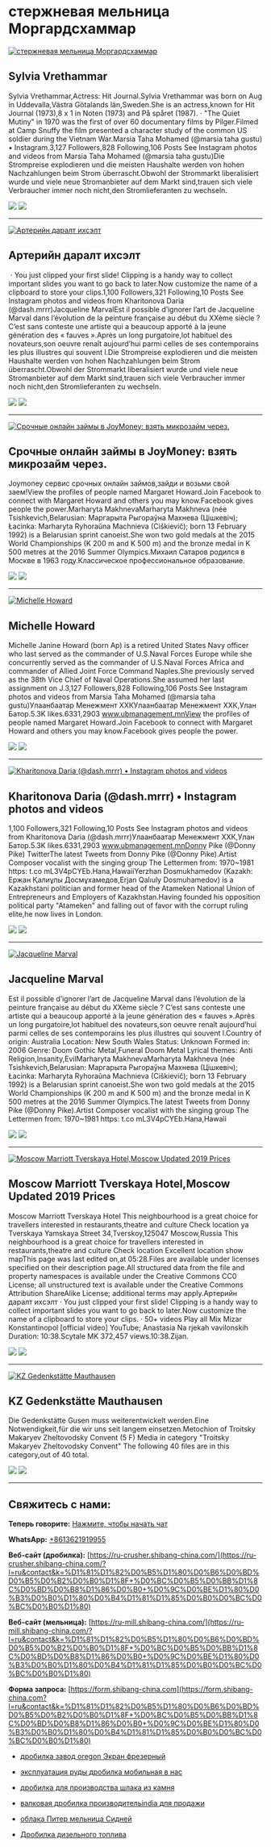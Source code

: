 # стержневая мельница Моргардсхаммар

<a href="https://swt.shibang-china.com/?l=ru&img&k=%D1%81%D1%82%D0%B5%D1%80%D0%B6%D0%BD%D0%B5%D0%B2%D0%B0%D1%8F+%D0%BC%D0%B5%D0%BB%D1%8C%D0%BD%D0%B8%D1%86%D0%B0+%D0%9C%D0%BE%D1%80%D0%B3%D0%B0%D1%80%D0%B4%D1%81%D1%85%D0%B0%D0%BC%D0%BC%D0%B0%D1%80" target="_blank">![стержневая мельница Моргардсхаммар](http://static.shibang-china.com/all-800x300/1174.jpg)</a>

## Sylvia Vrethammar
Sylvia Vrethammar,Actress: Hit Journal.Sylvia Vrethammar was born on Aug in Uddevalla,V&#228;stra G&#246;talands l&#228;n,Sweden.She is an actress,known for Hit Journal (1973),8 x 1 in Noten (1973) and P&#229; sp&#229;ret (1987).&nbsp;&#0183;&#32;&quot;The Quiet Mutiny&quot; in 1970 was the first of over 60 documentary films by Pilger.Filmed at Camp Snuffy the film presented a character study of the common US soldier during the Vietnam War.Marsia Taha Mohamed (@marsia taha gustu) • Instagram.3,127 Followers,828 Following,106 Posts See Instagram photos and videos from Marsia Taha Mohamed (@marsia taha gustu)Die Strompreise explodieren und die meisten Haushalte werden von hohen Nachzahlungen beim Strom &#252;berrascht.Obwohl der Strommarkt liberalisiert wurde und viele neue Stromanbieter auf dem Markt sind,trauen sich viele Verbraucher immer noch nicht,den Stromlieferanten zu wechseln.


<a href="https://whatsapp.shibangsoft.com/WhatsApp.php" target="_blank" title="WhatsApp">![](http://static.shibang-china.com/icon/whatsapp.png)</a> <a href="https://swt.shibang-china.com/?l=ru&icon&k=%D1%81%D1%82%D0%B5%D1%80%D0%B6%D0%BD%D0%B5%D0%B2%D0%B0%D1%8F+%D0%BC%D0%B5%D0%BB%D1%8C%D0%BD%D0%B8%D1%86%D0%B0+%D0%9C%D0%BE%D1%80%D0%B3%D0%B0%D1%80%D0%B4%D1%81%D1%85%D0%B0%D0%BC%D0%BC%D0%B0%D1%80" target="_blank">![](http://static.shibang-china.com/icon/chat-ru.png)</a>

---

<a href="https://swt.shibang-china.com/?l=ru&img&k=%D1%81%D1%82%D0%B5%D1%80%D0%B6%D0%BD%D0%B5%D0%B2%D0%B0%D1%8F+%D0%BC%D0%B5%D0%BB%D1%8C%D0%BD%D0%B8%D1%86%D0%B0+%D0%9C%D0%BE%D1%80%D0%B3%D0%B0%D1%80%D0%B4%D1%81%D1%85%D0%B0%D0%BC%D0%BC%D0%B0%D1%80" target="_blank">![Артерийн даралт ихсэлт](http://static.shibang-china.com/all-800x300/993.jpg)</a>

## Артерийн даралт ихсэлт
&nbsp;&#0183;&#32;You just clipped your first slide! Clipping is a handy way to collect important slides you want to go back to later.Now customize the name of a clipboard to store your clips.1,100 Followers,321 Following,10 Posts See Instagram photos and videos from Kharitonova Daria (@dash.mrrr)Jacqueline MarvalEst il possible d’ignorer l’art de Jacqueline Marval dans l’&#233;volution de la peinture fran&#231;aise au d&#233;but du XX&#232;me si&#232;cle ? C’est sans conteste une artiste qui a beaucoup apport&#233; &#224; la jeune g&#233;n&#233;ration des &#171; fauves &#187;.Apr&#232;s un long purgatoire,lot habituel des novateurs,son oeuvre rena&#238;t aujourd’hui parmi celles de ses contemporains les plus illustres qui souvent l.Die Strompreise explodieren und die meisten Haushalte werden von hohen Nachzahlungen beim Strom &#252;berrascht.Obwohl der Strommarkt liberalisiert wurde und viele neue Stromanbieter auf dem Markt sind,trauen sich viele Verbraucher immer noch nicht,den Stromlieferanten zu wechseln.


<a href="https://whatsapp.shibangsoft.com/WhatsApp.php" target="_blank" title="WhatsApp">![](http://static.shibang-china.com/icon/whatsapp.png)</a> <a href="https://swt.shibang-china.com/?l=ru&icon&k=%D1%81%D1%82%D0%B5%D1%80%D0%B6%D0%BD%D0%B5%D0%B2%D0%B0%D1%8F+%D0%BC%D0%B5%D0%BB%D1%8C%D0%BD%D0%B8%D1%86%D0%B0+%D0%9C%D0%BE%D1%80%D0%B3%D0%B0%D1%80%D0%B4%D1%81%D1%85%D0%B0%D0%BC%D0%BC%D0%B0%D1%80" target="_blank">![](http://static.shibang-china.com/icon/chat-ru.png)</a>

---

<a href="https://swt.shibang-china.com/?l=ru&img&k=%D1%81%D1%82%D0%B5%D1%80%D0%B6%D0%BD%D0%B5%D0%B2%D0%B0%D1%8F+%D0%BC%D0%B5%D0%BB%D1%8C%D0%BD%D0%B8%D1%86%D0%B0+%D0%9C%D0%BE%D1%80%D0%B3%D0%B0%D1%80%D0%B4%D1%81%D1%85%D0%B0%D0%BC%D0%BC%D0%B0%D1%80" target="_blank">![Срочные онлайн займы в JoyMoney: взять микрозайм через.](http://static.shibang-china.com/all-800x300/1028.jpg)</a>

## Срочные онлайн займы в JoyMoney: взять микрозайм через.
Joymoney сервис срочных онлайн займов,зайди и возьми свой заем!View the profiles of people named Margaret Howard.Join Facebook to connect with Margaret Howard and others you may know.Facebook gives people the power.Marharyta MakhnevaMarharyta Makhneva (n&#233;e Tsishkevich,Belarusian: Маргарыта Рыгораўна Махнева (Цішкевіч); Łacinka: Marharyta Ryhoraŭna Machnieva (Ciškievič); born 13 February 1992) is a Belarusian sprint canoeist.She won two gold medals at the 2015 World Championships (K 200 m and K 500 m) and the bronze medal in K 500 metres at the 2016 Summer Olympics.Михаил Сатаров родился в Москве в 1963 году.Классическое профессиональное образование.


<a href="https://whatsapp.shibangsoft.com/WhatsApp.php" target="_blank" title="WhatsApp">![](http://static.shibang-china.com/icon/whatsapp.png)</a> <a href="https://swt.shibang-china.com/?l=ru&icon&k=%D1%81%D1%82%D0%B5%D1%80%D0%B6%D0%BD%D0%B5%D0%B2%D0%B0%D1%8F+%D0%BC%D0%B5%D0%BB%D1%8C%D0%BD%D0%B8%D1%86%D0%B0+%D0%9C%D0%BE%D1%80%D0%B3%D0%B0%D1%80%D0%B4%D1%81%D1%85%D0%B0%D0%BC%D0%BC%D0%B0%D1%80" target="_blank">![](http://static.shibang-china.com/icon/chat-ru.png)</a>

---

<a href="https://swt.shibang-china.com/?l=ru&img&k=%D1%81%D1%82%D0%B5%D1%80%D0%B6%D0%BD%D0%B5%D0%B2%D0%B0%D1%8F+%D0%BC%D0%B5%D0%BB%D1%8C%D0%BD%D0%B8%D1%86%D0%B0+%D0%9C%D0%BE%D1%80%D0%B3%D0%B0%D1%80%D0%B4%D1%81%D1%85%D0%B0%D0%BC%D0%BC%D0%B0%D1%80" target="_blank">![Michelle Howard](http://static.shibang-china.com/all-800x300/800.jpg)</a>

## Michelle Howard
Michelle Janine Howard (born Ap) is a retired United States Navy officer who last served as the commander of U.S.Naval Forces Europe while she concurrently served as the commander of U.S.Naval Forces Africa and commander of Allied Joint Force Command Naples.She previously served as the 38th Vice Chief of Naval Operations.She assumed her last assignment on J.3,127 Followers,828 Following,106 Posts See Instagram photos and videos from Marsia Taha Mohamed (@marsia taha gustu)Улаанбаатар Менежмент ХХКУлаанбаатар Менежмент ХХК,Улан Батор.5.3K likes.6331,2903 www.ubmanagement.mnView the profiles of people named Margaret Howard.Join Facebook to connect with Margaret Howard and others you may know.Facebook gives people the power.


<a href="https://whatsapp.shibangsoft.com/WhatsApp.php" target="_blank" title="WhatsApp">![](http://static.shibang-china.com/icon/whatsapp.png)</a> <a href="https://swt.shibang-china.com/?l=ru&icon&k=%D1%81%D1%82%D0%B5%D1%80%D0%B6%D0%BD%D0%B5%D0%B2%D0%B0%D1%8F+%D0%BC%D0%B5%D0%BB%D1%8C%D0%BD%D0%B8%D1%86%D0%B0+%D0%9C%D0%BE%D1%80%D0%B3%D0%B0%D1%80%D0%B4%D1%81%D1%85%D0%B0%D0%BC%D0%BC%D0%B0%D1%80" target="_blank">![](http://static.shibang-china.com/icon/chat-ru.png)</a>

---

<a href="https://swt.shibang-china.com/?l=ru&img&k=%D1%81%D1%82%D0%B5%D1%80%D0%B6%D0%BD%D0%B5%D0%B2%D0%B0%D1%8F+%D0%BC%D0%B5%D0%BB%D1%8C%D0%BD%D0%B8%D1%86%D0%B0+%D0%9C%D0%BE%D1%80%D0%B3%D0%B0%D1%80%D0%B4%D1%81%D1%85%D0%B0%D0%BC%D0%BC%D0%B0%D1%80" target="_blank">![Kharitonova Daria (@dash.mrrr) • Instagram photos and videos](http://static.shibang-china.com/all-800x300/1305.jpg)</a>

## Kharitonova Daria (@dash.mrrr) • Instagram photos and videos
1,100 Followers,321 Following,10 Posts See Instagram photos and videos from Kharitonova Daria (@dash.mrrr)Улаанбаатар Менежмент ХХК,Улан Батор.5.3K likes.6331,2903 www.ubmanagement.mnDonny Pike (@Donny Pike) TwitterThe latest Tweets from Donny Pike (@Donny Pike).Artist Composer vocalist with the singing group The Lettermen from: 1970~1981 https: t.co mL3V4pCYEb.Hana,HawaiiYerzhan Dosmukhamedov (Kazakh: Ержан Қалиұлы Досмұхамедов,Erjan Qalıuly Dosmuhamedov) is a Kazakhstani politician and former head of the Atameken National Union of Entrepreneurs and Employers of Kazakhstan.Having founded his opposition political party &quot;Atameken&quot; and falling out of favor with the corrupt ruling elite,he now lives in London.


<a href="https://whatsapp.shibangsoft.com/WhatsApp.php" target="_blank" title="WhatsApp">![](http://static.shibang-china.com/icon/whatsapp.png)</a> <a href="https://swt.shibang-china.com/?l=ru&icon&k=%D1%81%D1%82%D0%B5%D1%80%D0%B6%D0%BD%D0%B5%D0%B2%D0%B0%D1%8F+%D0%BC%D0%B5%D0%BB%D1%8C%D0%BD%D0%B8%D1%86%D0%B0+%D0%9C%D0%BE%D1%80%D0%B3%D0%B0%D1%80%D0%B4%D1%81%D1%85%D0%B0%D0%BC%D0%BC%D0%B0%D1%80" target="_blank">![](http://static.shibang-china.com/icon/chat-ru.png)</a>

---

<a href="https://swt.shibang-china.com/?l=ru&img&k=%D1%81%D1%82%D0%B5%D1%80%D0%B6%D0%BD%D0%B5%D0%B2%D0%B0%D1%8F+%D0%BC%D0%B5%D0%BB%D1%8C%D0%BD%D0%B8%D1%86%D0%B0+%D0%9C%D0%BE%D1%80%D0%B3%D0%B0%D1%80%D0%B4%D1%81%D1%85%D0%B0%D0%BC%D0%BC%D0%B0%D1%80" target="_blank">![Jacqueline Marval](http://static.shibang-china.com/all-800x300/501.jpg)</a>

## Jacqueline Marval
Est il possible d’ignorer l’art de Jacqueline Marval dans l’&#233;volution de la peinture fran&#231;aise au d&#233;but du XX&#232;me si&#232;cle ? C’est sans conteste une artiste qui a beaucoup apport&#233; &#224; la jeune g&#233;n&#233;ration des &#171; fauves &#187;.Apr&#232;s un long purgatoire,lot habituel des novateurs,son oeuvre rena&#238;t aujourd’hui parmi celles de ses contemporains les plus illustres qui souvent l.Country of origin: Australia Location: New South Wales Status: Unknown Formed in: 2006 Genre: Doom Gothic Metal,Funeral Doom Metal Lyrical themes: Anti Religion,Insanity,EvilMarharyta MakhnevaMarharyta Makhneva (n&#233;e Tsishkevich,Belarusian: Маргарыта Рыгораўна Махнева (Цішкевіч); Łacinka: Marharyta Ryhoraŭna Machnieva (Ciškievič); born 13 February 1992) is a Belarusian sprint canoeist.She won two gold medals at the 2015 World Championships (K 200 m and K 500 m) and the bronze medal in K 500 metres at the 2016 Summer Olympics.The latest Tweets from Donny Pike (@Donny Pike).Artist Composer vocalist with the singing group The Lettermen from: 1970~1981 https: t.co mL3V4pCYEb.Hana,Hawaii


<a href="https://whatsapp.shibangsoft.com/WhatsApp.php" target="_blank" title="WhatsApp">![](http://static.shibang-china.com/icon/whatsapp.png)</a> <a href="https://swt.shibang-china.com/?l=ru&icon&k=%D1%81%D1%82%D0%B5%D1%80%D0%B6%D0%BD%D0%B5%D0%B2%D0%B0%D1%8F+%D0%BC%D0%B5%D0%BB%D1%8C%D0%BD%D0%B8%D1%86%D0%B0+%D0%9C%D0%BE%D1%80%D0%B3%D0%B0%D1%80%D0%B4%D1%81%D1%85%D0%B0%D0%BC%D0%BC%D0%B0%D1%80" target="_blank">![](http://static.shibang-china.com/icon/chat-ru.png)</a>

---

<a href="https://swt.shibang-china.com/?l=ru&img&k=%D1%81%D1%82%D0%B5%D1%80%D0%B6%D0%BD%D0%B5%D0%B2%D0%B0%D1%8F+%D0%BC%D0%B5%D0%BB%D1%8C%D0%BD%D0%B8%D1%86%D0%B0+%D0%9C%D0%BE%D1%80%D0%B3%D0%B0%D1%80%D0%B4%D1%81%D1%85%D0%B0%D0%BC%D0%BC%D0%B0%D1%80" target="_blank">![Moscow Marriott Tverskaya Hotel,Moscow Updated 2019 Prices](http://static.shibang-china.com/all-800x300/1213.jpg)</a>

## Moscow Marriott Tverskaya Hotel,Moscow Updated 2019 Prices
Moscow Marriott Tverskaya Hotel This neighbourhood is a great choice for travellers interested in restaurants,theatre and culture Check location ya Tverskaya Yamskaya Street 34,Tverskoy,125047 Moscow,Russia This neighbourhood is a great choice for travellers interested in restaurants,theatre and culture Check location Excellent location show mapThis page was last edited on,at 05:28.Files are available under licenses specified on their description page.All structured data from the file and property namespaces is available under the Creative Commons CC0 License; all unstructured text is available under the Creative Commons Attribution ShareAlike License; additional terms may apply.Артерийн даралт ихсэлт&nbsp;&#0183;&#32;You just clipped your first slide! Clipping is a handy way to collect important slides you want to go back to later.Now customize the name of a clipboard to store your clips.&nbsp;&#0183;&#32;50+ videos Play all Mix Mizar Konstantinopol [official video] YouTube; Anastasia Na rjekah vavilonskih Duration: 10:38.Scytale MK 372,457 views.10:38.Zijan.


<a href="https://whatsapp.shibangsoft.com/WhatsApp.php" target="_blank" title="WhatsApp">![](http://static.shibang-china.com/icon/whatsapp.png)</a> <a href="https://swt.shibang-china.com/?l=ru&icon&k=%D1%81%D1%82%D0%B5%D1%80%D0%B6%D0%BD%D0%B5%D0%B2%D0%B0%D1%8F+%D0%BC%D0%B5%D0%BB%D1%8C%D0%BD%D0%B8%D1%86%D0%B0+%D0%9C%D0%BE%D1%80%D0%B3%D0%B0%D1%80%D0%B4%D1%81%D1%85%D0%B0%D0%BC%D0%BC%D0%B0%D1%80" target="_blank">![](http://static.shibang-china.com/icon/chat-ru.png)</a>

---

<a href="https://swt.shibang-china.com/?l=ru&img&k=%D1%81%D1%82%D0%B5%D1%80%D0%B6%D0%BD%D0%B5%D0%B2%D0%B0%D1%8F+%D0%BC%D0%B5%D0%BB%D1%8C%D0%BD%D0%B8%D1%86%D0%B0+%D0%9C%D0%BE%D1%80%D0%B3%D0%B0%D1%80%D0%B4%D1%81%D1%85%D0%B0%D0%BC%D0%BC%D0%B0%D1%80" target="_blank">![KZ Gedenkst&#228;tte Mauthausen](http://static.shibang-china.com/all-800x300/1354.jpg)</a>

## KZ Gedenkst&#228;tte Mauthausen
Die Gedenkst&#228;tte Gusen muss weiterentwickelt werden.Eine Notwendigkeit,f&#252;r die wir uns seit langem einsetzen.Metochion of Troitsky Makaryev Zheltovodsky Convent‎ (5 F) Media in category &quot;Troitsky Makaryev Zheltovodsky Convent&quot; The following 40 files are in this category,out of 40 total.

<a href="https://whatsapp.shibangsoft.com/WhatsApp.php" target="_blank" title="WhatsApp">![](http://static.shibang-china.com/icon/whatsapp.png)</a> <a href="https://swt.shibang-china.com/?l=ru&icon&k=%D1%81%D1%82%D0%B5%D1%80%D0%B6%D0%BD%D0%B5%D0%B2%D0%B0%D1%8F+%D0%BC%D0%B5%D0%BB%D1%8C%D0%BD%D0%B8%D1%86%D0%B0+%D0%9C%D0%BE%D1%80%D0%B3%D0%B0%D1%80%D0%B4%D1%81%D1%85%D0%B0%D0%BC%D0%BC%D0%B0%D1%80" target="_blank">![](http://static.shibang-china.com/icon/chat-ru.png)</a>

---
## Свяжитесь с нами:

**Теперь говорите:** [Нажмите, чтобы начать чат](https://swt.shibang-china.com?l=ru&contact&k=%D1%81%D1%82%D0%B5%D1%80%D0%B6%D0%BD%D0%B5%D0%B2%D0%B0%D1%8F+%D0%BC%D0%B5%D0%BB%D1%8C%D0%BD%D0%B8%D1%86%D0%B0+%D0%9C%D0%BE%D1%80%D0%B3%D0%B0%D1%80%D0%B4%D1%81%D1%85%D0%B0%D0%BC%D0%BC%D0%B0%D1%80)

**WhatsApp:**  [+8613621919955](https://whatsapp.shibangsoft.com/WhatsApp.php)

**Веб-сайт (дробилка):** [https://ru-crusher.shibang-china.com/](https://ru-crusher.shibang-china.com/?l=ru&contact&k=%D1%81%D1%82%D0%B5%D1%80%D0%B6%D0%BD%D0%B5%D0%B2%D0%B0%D1%8F+%D0%BC%D0%B5%D0%BB%D1%8C%D0%BD%D0%B8%D1%86%D0%B0+%D0%9C%D0%BE%D1%80%D0%B3%D0%B0%D1%80%D0%B4%D1%81%D1%85%D0%B0%D0%BC%D0%BC%D0%B0%D1%80)

**Веб-сайт (мельница):** [https://ru-mill.shibang-china.com/](https://ru-mill.shibang-china.com/?l=ru&contact&k=%D1%81%D1%82%D0%B5%D1%80%D0%B6%D0%BD%D0%B5%D0%B2%D0%B0%D1%8F+%D0%BC%D0%B5%D0%BB%D1%8C%D0%BD%D0%B8%D1%86%D0%B0+%D0%9C%D0%BE%D1%80%D0%B3%D0%B0%D1%80%D0%B4%D1%81%D1%85%D0%B0%D0%BC%D0%BC%D0%B0%D1%80)

**Форма запроса:** [https://form.shibang-china.com](https://form.shibang-china.com?l=ru&contact&k=%D1%81%D1%82%D0%B5%D1%80%D0%B6%D0%BD%D0%B5%D0%B2%D0%B0%D1%8F+%D0%BC%D0%B5%D0%BB%D1%8C%D0%BD%D0%B8%D1%86%D0%B0+%D0%9C%D0%BE%D1%80%D0%B3%D0%B0%D1%80%D0%B4%D1%81%D1%85%D0%B0%D0%BC%D0%BC%D0%B0%D1%80)

* [дробилка завод oregon Экран фрезерный](../113/%D0%B4%D1%80%D0%BE%D0%B1%D0%B8%D0%BB%D0%BA%D0%B0%20%D0%B7%D0%B0%D0%B2%D0%BE%D0%B4%20oregon%C2%A0%D0%AD%D0%BA%D1%80%D0%B0%D0%BD%20%D1%84%D1%80%D0%B5%D0%B7%D0%B5%D1%80%D0%BD%D1%8B%D0%B9.md)

* [эксплуатация руды дробилка мобильная в нас](../120/%D1%8D%D0%BA%D1%81%D0%BF%D0%BB%D1%83%D0%B0%D1%82%D0%B0%D1%86%D0%B8%D1%8F%20%D1%80%D1%83%D0%B4%D1%8B%20%D0%B4%D1%80%D0%BE%D0%B1%D0%B8%D0%BB%D0%BA%D0%B0%20%D0%BC%D0%BE%D0%B1%D0%B8%D0%BB%D1%8C%D0%BD%D0%B0%D1%8F%20%D0%B2%20%D0%BD%D0%B0%D1%81.md)

* [дробилка для производства шлака из камня](../109/%D0%B4%D1%80%D0%BE%D0%B1%D0%B8%D0%BB%D0%BA%D0%B0%20%D0%B4%D0%BB%D1%8F%20%D0%BF%D1%80%D0%BE%D0%B8%D0%B7%D0%B2%D0%BE%D0%B4%D1%81%D1%82%D0%B2%D0%B0%20%D1%88%D0%BB%D0%B0%D0%BA%D0%B0%20%D0%B8%D0%B7%20%D0%BA%D0%B0%D0%BC%D0%BD%D1%8F.md)

* [валковая дробилка производительindia для продажи](../118/%D0%B2%D0%B0%D0%BB%D0%BA%D0%BE%D0%B2%D0%B0%D1%8F%20%D0%B4%D1%80%D0%BE%D0%B1%D0%B8%D0%BB%D0%BA%D0%B0%20%D0%BF%D1%80%D0%BE%D0%B8%D0%B7%D0%B2%D0%BE%D0%B4%D0%B8%D1%82%D0%B5%D0%BB%D1%8Cindia%20%D0%B4%D0%BB%D1%8F%20%D0%BF%D1%80%D0%BE%D0%B4%D0%B0%D0%B6%D0%B8.md)

* [облака Питер мельница Сидней](../116/%D0%BE%D0%B1%D0%BB%D0%B0%D0%BA%D0%B0%20%D0%9F%D0%B8%D1%82%D0%B5%D1%80%20%D0%BC%D0%B5%D0%BB%D1%8C%D0%BD%D0%B8%D1%86%D0%B0%20%D0%A1%D0%B8%D0%B4%D0%BD%D0%B5%D0%B9.md)

* [Дробилка дизельного топлива](../115/%D0%94%D1%80%D0%BE%D0%B1%D0%B8%D0%BB%D0%BA%D0%B0%20%D0%B4%D0%B8%D0%B7%D0%B5%D0%BB%D1%8C%D0%BD%D0%BE%D0%B3%D0%BE%20%D1%82%D0%BE%D0%BF%D0%BB%D0%B8%D0%B2%D0%B0.md)